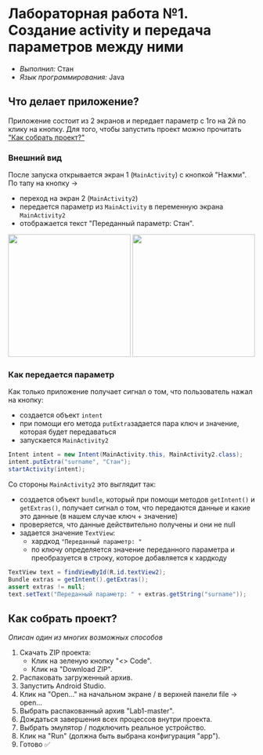 # Лабораторная работа №1. Создание activity и передача параметров между ними
- _Выполнил:_ Стан
- _Язык программирования:_ Java

## Что делает приложение?
Приложение состоит из 2 экранов и передает параметр с 1го на 2й по клику на кнопку. Для того, чтобы запустить проект можно прочитать ["Как собрать проект?"](#title1)


### Внешний вид

После запуска открывается экран 1 (`MainActivity`) с кнопкой "Нажми". По тапу на кнопку -> 
- переход на экран 2 (`MainActivity2`)
- передается параметр из `MainActivity` в переменную экрана `MainActivity2`
- отображается текст "Переданный параметр: Стан".
<p align="center">
    <img src="https://github.com/user-attachments/assets/60b5be7f-f869-4bdd-84b6-8a9efbe24112" width="250"> 
    <img src="https://github.com/user-attachments/assets/c879feed-e7fa-4a12-a63a-e9e3c8856e30" width="250">
</p> 


### Как передается параметр
Как только приложение получает сигнал о том, что пользователь нажал на кнопку:
- создается объект `intent`
- при помощи его метода `putExtra`задается пара ключ и значение, которая будет передаваться
- запускается `MainActivity2`
``` java
Intent intent = new Intent(MainActivity.this, MainActivity2.class);
intent.putExtra("surname", "Стан");
startActivity(intent);
```

Со стороны `MainActivity2` это выглядит так:
- создается объект `bundle`, который при помощи методов `getIntent()` и `getExtras()`, получает сигнал о том, что передаются данные и какие это данные (в нашем случае ключ + значение)
- проверяется, что данные действительно получены и они не null
- задается значение `TextView`:
    - хардкод `"Переданный параметр: "`
    - по ключу определяется значение переданного параметра и преобразуется в строку, которое добавляется к хардкоду

``` java
TextView text = findViewById(R.id.textView2);
Bundle extras = getIntent().getExtras();
assert extras != null;
text.setText("Переданный параметр: " + extras.getString("surname"));
```

## <a id="title1">Как собрать проект?</a>
_Описан один из многих возможных способов_
1. Скачать ZIP проекта:
    - Клик на зеленую кнопку "<> Code".
    - Клик на "Download ZIP".
2. Распаковать загруженный архив.
3. Запустить Android Studio.
4. Клик на "Open..." на начальном экране / в верхней панели file -> open...
5. Выбрать распакованный архив "Lab1-master".
6. Дождаться завершения всех процессов внутри проекта.
7. Выбрать эмулятор / подключить реальное устройство.
8. Клик на "Run" (должна быть выбрана конфигурация "app").
9. Готово ✅
